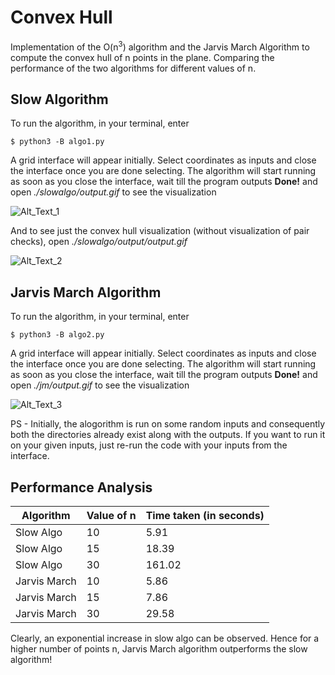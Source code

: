 # Convex Hull

Implementation of the O(n<sup>3</sup>) algorithm and the Jarvis March Algorithm to compute the convex hull of n points in the plane. Comparing the performance of the two algorithms for different values of n. 

## Slow Algorithm

To run the algorithm, in your terminal, enter

```
$ python3 -B algo1.py
```

A grid interface will appear initially. Select coordinates as inputs and close the interface once you are done selecting. The algorithm will start running as soon as you close the interface, wait till the program outputs **Done!** and open *./slowalgo/output.gif* to see the visualization

![Alt_Text_1](https://github.com/sarthakkhoche/CompGeo_Project/blob/master/results/r3.gif)

And to see just the convex hull visualization (without visualization of pair checks), open *./slowalgo/output/output.gif*

![Alt_Text_2](https://github.com/sarthakkhoche/CompGeo_Project/blob/master/results/r4.gif)

## Jarvis March Algorithm

To run the algorithm, in your terminal, enter

```
$ python3 -B algo2.py
```

A grid interface will appear initially. Select coordinates as inputs and close the interface once you are done selecting. The algorithm will start running as soon as you close the interface, wait till the program outputs **Done!** and open *./jm/output.gif* to see the visualization

![Alt_Text_3](https://github.com/sarthakkhoche/CompGeo_Project/blob/master/results/r1.gif)

PS - Initially, the alogorithm is run on some random inputs and consequently both the directories already exist along with the outputs. If you want to run it on your given inputs, just re-run the code with your inputs from the interface.

## Performance Analysis

| Algorithm   | Value of n  | Time taken (in seconds) |
| ----------- | ----------- | ----------------------- |
| Slow Algo   | 10          | 5.91                    |
| Slow Algo   | 15          | 18.39                   |
| Slow Algo   | 30          | 161.02                  |
| Jarvis March| 10          | 5.86                    |
| Jarvis March| 15          | 7.86                    |
| Jarvis March| 30          | 29.58                   |

Clearly, an exponential increase in slow algo can be observed. Hence for a higher number of points n, Jarvis March algorithm outperforms the slow algorithm!
